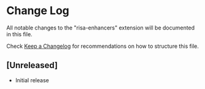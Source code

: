 # Change Log

All notable changes to the "risa-enhancers" extension will be documented in this file.

Check [Keep a Changelog](http://keepachangelog.com/) for recommendations on how to structure this file.

## [Unreleased]

- Initial release